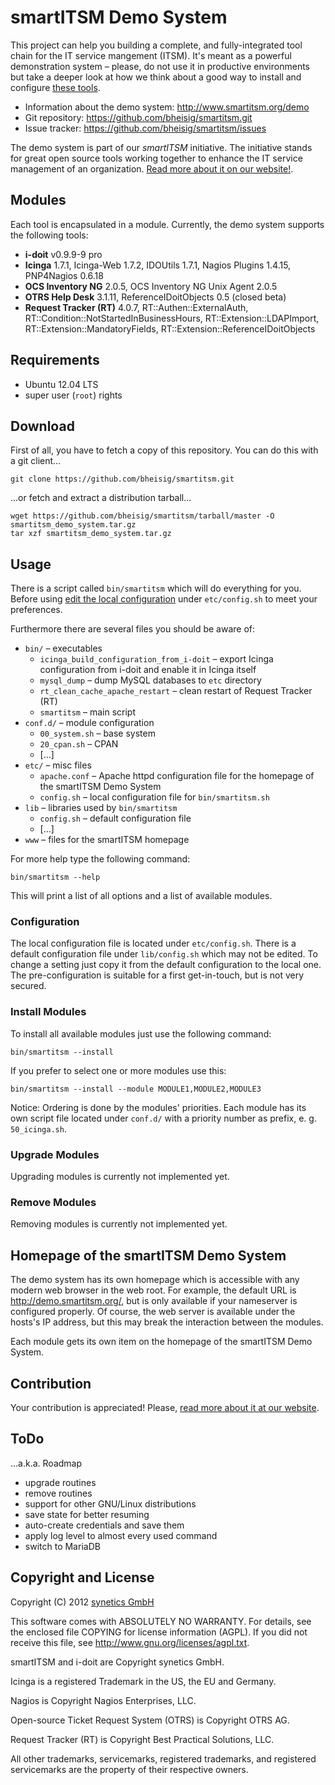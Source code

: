 #   smartITSM Demo System

This project can help you building a complete, and fully-integrated tool chain for the IT service mangement (ITSM). It's meant as a powerful demonstration system – please, do not use it in productive environments but take a deeper look at how we think about a good way to install and configure [these tools](#modules).

*   Information about the demo system: <http://www.smartitsm.org/demo>
*   Git repository: <https://github.com/bheisig/smartitsm.git>
*   Issue tracker: <https://github.com/bheisig/smartitsm/issues>

The demo system is part of our _smartITSM_ initiative. The initiative stands for great open source tools working together to enhance the IT service management of an organization. [Read more about it on our website!](http://www.smartitsm.org/smartitsm).


##  Modules

Each tool is encapsulated in a module. Currently, the demo system supports the following tools:

*   **i-doit** v0.9.9-9 pro
*   **Icinga** 1.7.1, Icinga-Web 1.7.2, IDOUtils 1.7.1, Nagios Plugins 1.4.15, PNP4Nagios 0.6.18
*   **OCS Inventory NG** 2.0.5, OCS Inventory NG Unix Agent 2.0.5
*   **OTRS Help Desk** 3.1.11, ReferenceIDoitObjects 0.5 (closed beta)
*   **Request Tracker (RT)** 4.0.7, RT::Authen::ExternalAuth, RT::Condition::NotStartedInBusinessHours, RT::Extension::LDAPImport, RT::Extension::MandatoryFields, RT::Extension::ReferenceIDoitObjects


##  Requirements

*   Ubuntu 12.04 LTS
*   super user (`root`) rights


##  Download

First of all, you have to fetch a copy of this repository. You can do this with a git client...

    git clone https://github.com/bheisig/smartitsm.git

...or fetch and extract a distribution tarball...

    wget https://github.com/bheisig/smartitsm/tarball/master -O smartitsm_demo_system.tar.gz
    tar xzf smartitsm_demo_system.tar.gz


##  Usage

There is a script called `bin/smartitsm` which will do everything for you. Before using [edit the local configuration](#configuration) under `etc/config.sh` to meet your preferences.

Furthermore there are several files you should be aware of:

*   `bin/` – executables
    *   `icinga_build_configuration_from_i-doit` – export Icinga configuration from i-doit and enable it in Icinga itself
    *   `mysql_dump` – dump MySQL databases to `etc` directory
    *   `rt_clean_cache_apache_restart` – clean restart of Request Tracker (RT)
    *   `smartitsm` – main script
*   `conf.d/` – module configuration
    *   `00_system.sh` – base system
    *   `20_cpan.sh` – CPAN
    *   […]
*   `etc/` – misc files
    *   `apache.conf` – Apache httpd configuration file for the homepage of the smartITSM Demo System
    *   `config.sh` – local configuration file for `bin/smartitsm.sh`
*   `lib` – libraries used by `bin/smartitsm`
    *   `config.sh` – default configuration file
    *   […]
*   `www` – files for the smartITSM homepage

For more help type the following command:

    bin/smartitsm --help

This will print a list of all options and a list of available modules.


### Configuration

The local configuration file is located under `etc/config.sh`. There is a default configuration file under `lib/config.sh` which may not be edited. To change a setting just copy it from the default configuration to the local one. The pre-configuration is suitable for a first get-in-touch, but is not very secured.


### Install Modules

To install all available modules just use the following command:

    bin/smartitsm --install
    
If you prefer to select one or more modules use this:

    bin/smartitsm --install --module MODULE1,MODULE2,MODULE3

Notice: Ordering is done by the modules' priorities. Each module has its own script file located under `conf.d/` with a priority number as prefix, e. g. `50_icinga.sh`.

    
### Upgrade Modules

Upgrading modules is currently not implemented yet.


### Remove Modules

Removing modules is currently not implemented yet.


##  Homepage of the smartITSM Demo System

The demo system has its own homepage which is accessible with any modern web browser in the web root. For example, the default URL is <http://demo.smartitsm.org/>, but is only available if your nameserver is configured properly. Of course, the web server is available under the hosts's IP address, but this may break the interaction between the modules.

Each module gets its own item on the homepage of the smartITSM Demo System.


##  Contribution

Your contribution is appreciated! Please, [read more about it at our website](http://www.smartitsm.org/contribution).


##  ToDo

...a.k.a. Roadmap

*   upgrade routines
*   remove routines
*   support for other GNU/Linux distributions
*   save state for better resuming
*   auto-create credentials and save them
*   apply log level to almost every used command
*   switch to MariaDB


##   Copyright and License

Copyright (C) 2012 [synetics GmbH](http://www.i-doit.com/)

This software comes with ABSOLUTELY NO WARRANTY. For details, see the enclosed file COPYING for license information (AGPL). If you did not receive this file, see <http://www.gnu.org/licenses/agpl.txt>.

smartITSM and i-doit are Copyright synetics GmbH.

Icinga is a registered Trademark in the US, the EU and Germany.

Nagios is Copyright Nagios Enterprises, LLC.

Open-source Ticket Request System (OTRS) is Copyright OTRS AG.

Request Tracker (RT) is Copyright Best Practical Solutions, LLC.

All other trademarks, servicemarks, registered trademarks, and registered servicemarks are the property of their respective owners.
